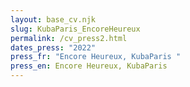```yaml
---
layout: base_cv.njk
slug: KubaParis_EncoreHeureux
permalink: /cv_press2.html
dates_press: "2022"
press_fr: "Encore Heureux, KubaParis "
press_en: Encore Heureux, KubaParis
---
```

